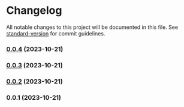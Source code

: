 # Changelog

All notable changes to this project will be documented in this file. See [standard-version](https://github.com/conventional-changelog/standard-version) for commit guidelines.

### [0.0.4](https://github.com/EastSun5566/github-old-feed-userscript/compare/v0.0.3...v0.0.4) (2023-10-21)

### [0.0.3](https://github.com/EastSun5566/github-old-feed-userscript/compare/v0.0.2...v0.0.3) (2023-10-21)

### [0.0.2](https://github.com/EastSun5566/github-old-feed-userscript/compare/v0.0.1...v0.0.2) (2023-10-21)

### 0.0.1 (2023-10-21)
